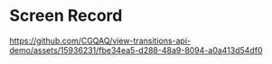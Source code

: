 # Screen Record

https://github.com/CGQAQ/view-transitions-api-demo/assets/15936231/fbe34ea5-d288-48a9-8094-a0a413d54df0

